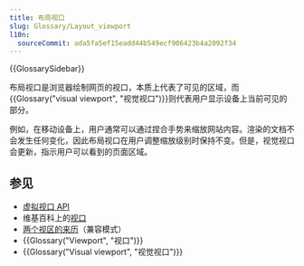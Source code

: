 ```yaml
---
title: 布局视口
slug: Glossary/Layout_viewport
l10n:
  sourceCommit: ada5fa5ef15eadd44b549ecf906423b4a2092f34
---
```


{{GlossarySidebar}}

布局视口是浏览器绘制网页的视口，本质上代表了可见的区域，而{{Glossary("visual viewport", "视觉视口")}}则代表用户显示设备上当前可见的部分。

例如，在移动设备上，用户通常可以通过捏合手势来缩放网站内容。渲染的文档不会发生任何变化，因此布局视口在用户调整缩放级别时保持不变。但是，视觉视口会更新，指示用户可以看到的页面区域。

## 参见

- [虚拟视口 API](/zh-CN/docs/Web/API/Visual_Viewport_API)
- 维基百科上的[视口](https://zh.wikipedia.org/wiki/视口)
- [两个视区的来历](https://www.quirksmode.org/mobile/viewports.html)（兼容模式）
- {{Glossary("Viewport", "视口")}}
- {{Glossary("Visual viewport", "视觉视口")}}
